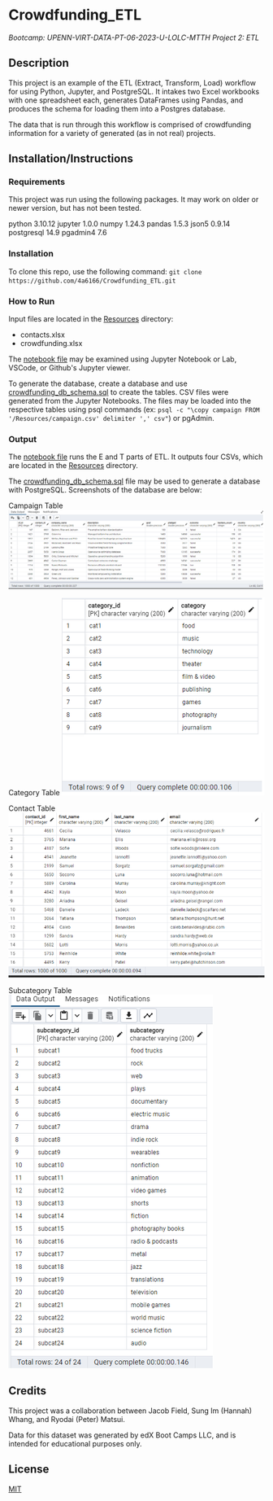 # Crowdfunding_ETL
*Bootcamp: UPENN-VIRT-DATA-PT-06-2023-U-LOLC-MTTH Project 2: ETL*

## Description
This project is an example of the ETL (Extract, Transform, Load) workflow for using Python, Jupyter, and PostgreSQL.
It intakes two Excel workbooks with one spreadsheet each, generates DataFrames using Pandas, and produces the schema for loading them into a Postgres database.

The data that is run through this workflow is comprised of crowdfunding information for a variety of generated (as in not real) projects.

## Installation/Instructions
### Requirements
This project was run using the following packages.
It may work on older or newer version, but has not been tested.

python 3.10.12
jupyter 1.0.0
numpy 1.24.3
pandas 1.5.3
json5 0.9.14
postgresql 14.9
pgadmin4 7.6

### Installation
To clone this repo, use the following command: `git clone https://github.com/4a6166/Crowdfunding_ETL.git`

### How to Run
Input files are located in the [Resources](Resources) directory:
- contacts.xlsx
- crowdfunding.xlsx

The [notebook file](ETL_Mini_Project_JField_RMatsui_HWhang.ipynb) may be examined using Jupyter Notebook or Lab, VSCode, or Github's Jupyter viewer.

To generate the database, create a database and use [crowdfunding_db_schema.sql](crowdfunding_db_schema.sql) to create the tables.
CSV files were generated from the Jupyter Notebooks.
The files may be loaded into the respective tables using psql commands (ex: `psql -c "\copy campaign FROM '/Resources/campaign.csv' delimiter ',' csv"`) or pgAdmin.

### Output
The [notebook file](ETL_Mini_Project_JField_RMatsui_HWhang.ipynb) runs the E and T parts of ETL.
It outputs four CSVs, which are located in the [Resources](Resources) directory.

The [crowdfunding_db_schema.sql](crowdfunding_db_schema.sql) file may be used to generate a database with PostgreSQL.
Screenshots of the database are below:

Campaign Table
![Campaign Table](snapshots/campaign_table.png)

Category Table
![Category Table](snapshots/category_table.png)

Contact Table
![Contact Table](snapshots/contact_table.png)

Subcategory Table
![Subcategory Table](snapshots/subcategory_table.png)

## Credits
This project was a collaboration between Jacob Field, Sung Im (Hannah) Whang, and Ryodai (Peter) Matsui.

Data for this dataset was generated by edX Boot Camps LLC, and is intended for educational purposes only.

## License
[MIT](LICENSE)
